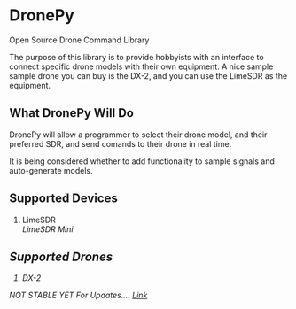 # DronePy
Open Source Drone Command Library

The purpose of this library is to provide hobbyists with an interface to connect specific drone models with their own equipment. A nice sample sample drone you can buy is the DX-2, and you can use the LimeSDR as the equipment.

## What DronePy Will Do

DronePy will allow a programmer to select their drone model, and their preferred SDR, and send comands to their drone in real time.

It is being considered whether to add functionality to sample signals and auto-generate models.

## Supported Devices

<ol>
<li>LimeSDR</li>
<i>LimeSDR Mini</li>
</ol>

## Supported Drones

<ol>
<li>DX-2</li>
</ol>

NOT STABLE YET
For Updates.... [Link](https://github.com/deleomike/DronePy)
